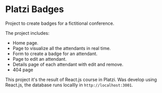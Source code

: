 # Platzi Badges

Project to create badges for a fictitional conference.

The project includes:

- Home page.
- Page to visualize all the attendants in real time.
- Form to create a badge for an attendant.
- Page to edit an attendant.
- Details page of each attendant with edit and remove.
- 404 page

This project it's the result of React.js course in Platzi. 
Was develop using React.js, the database runs locallly in `http://localhost:3001`.
